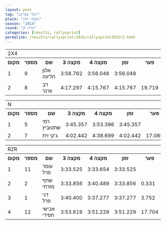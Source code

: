```yaml
---
layout: post
tag: "ראלי ספרינט"
place: "מצפה רמון"
season: "2014"
round: "מרוץ 2"
categories: [results, rallysprint]
permalink: /results/rallysprint/2015/rallysprint2015r2.html
---
```

<table class="line_color">
<tr>
    <td colspan="99" class="title_font">2X4</td>
</tr>
<tr class="rnkh_bkcolor">
    <th class="rnkh_font">מקום</th>
    <th class="rnkh_font">מספר</th>
    <th class="rnkh_font">שם</th>
    <th class="rnkh_font">מקצה 3</th>
    <th class="rnkh_font">מקצה 4</th>
    <th class="rnkh_font">זמן</th>
    <th class="rnkh_font">פער</th>
</tr>
<tr class="rnk_bkcolor">
    <td class="rnk_font">1</td>
    <td class="rnk_font">9</td>
    <td class="rnk_font">אלון חליווה</td>
    <td class="rnk_font">3:56.762</td>
    <td class="rnk_font">3:56.048</td>
    <td class="rnk_font">3:56.048</td>
    <td class="rnk_font"></td>
</tr>
<tr class="rnk_bkcolor">
    <td class="rnk_font">2</td>
    <td class="rnk_font">8</td>
    <td class="rnk_font">דב וורנר</td>
    <td class="rnk_font">4:17.297</td>
    <td class="rnk_font">4:15.767</td>
    <td class="rnk_font">4:15.767</td>
    <td class="rnk_font">19.719</td>
</tr>
</table>
<table class="line_color">
<tr>
    <td colspan="99" class="title_font">N</td>
</tr>
<tr class="rnkh_bkcolor">
    <th class="rnkh_font">מקום</th>
    <th class="rnkh_font">מספר</th>
    <th class="rnkh_font">שם</th>
    <th class="rnkh_font">מקצה 3</th>
    <th class="rnkh_font">מקצה 4</th>
    <th class="rnkh_font">זמן</th>
    <th class="rnkh_font">פער</th>
</tr>
<tr class="rnk_bkcolor">
    <td class="rnk_font">1</td>
    <td class="rnk_font">5</td>
    <td class="rnk_font">רמי שחטוביץ</td>
    <td class="rnk_font">3:45.357</td>
    <td class="rnk_font">3:53.396</td>
    <td class="rnk_font">3:45.357</td>
    <td class="rnk_font"></td>
</tr>
<tr class="rnk_bkcolor">
    <td class="rnk_font">2</td>
    <td class="rnk_font">7</td>
    <td class="rnk_font">ג'קי זית</td>
    <td class="rnk_font">4:02.442</td>
    <td class="rnk_font">4:38.699</td>
    <td class="rnk_font">4:02.442</td>
    <td class="rnk_font">17.085</td>
</tr>
</table>
<table class="line_color">
<tr>
    <td colspan="99" class="title_font">RZR</td>
</tr>
<tr class="rnkh_bkcolor">
    <th class="rnkh_font">מקום</th>
    <th class="rnkh_font">מספר</th>
    <th class="rnkh_font">שם</th>
    <th class="rnkh_font">מקצה 3</th>
    <th class="rnkh_font">מקצה 4</th>
    <th class="rnkh_font">זמן</th>
    <th class="rnkh_font">פער</th>
</tr>
<tr class="rnk_bkcolor">
    <td class="rnk_font">1</td>
    <td class="rnk_font">11</td>
    <td class="rnk_font">עומר פרל</td>
    <td class="rnk_font">3:33.525</td>
    <td class="rnk_font">3:33.654</td>
    <td class="rnk_font">3:33.525</td>
    <td class="rnk_font"></td>
</tr>
<tr class="rnk_bkcolor">
    <td class="rnk_font">2</td>
    <td class="rnk_font">2</td>
    <td class="rnk_font">שחף מזרחי</td>
    <td class="rnk_font">3:33.856</td>
    <td class="rnk_font">3:40.489</td>
    <td class="rnk_font">3:33.856</td>
    <td class="rnk_font">0.331</td>
</tr>
<tr class="rnk_bkcolor">
    <td class="rnk_font">3</td>
    <td class="rnk_font">1</td>
    <td class="rnk_font">דני פרל</td>
    <td class="rnk_font">3:40.400</td>
    <td class="rnk_font">3:37.277</td>
    <td class="rnk_font">3:37.277</td>
    <td class="rnk_font">3.752</td>
</tr>
<tr class="rnk_bkcolor">
    <td class="rnk_font">4</td>
    <td class="rnk_font">12</td>
    <td class="rnk_font">אבישי חסידי</td>
    <td class="rnk_font">3:53.619</td>
    <td class="rnk_font">3:51.229</td>
    <td class="rnk_font">3:51.229</td>
    <td class="rnk_font">17.704</td>
</tr>
</table>

